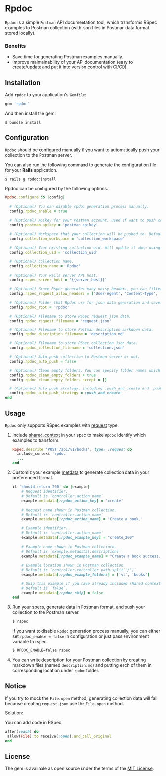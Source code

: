 # Rpdoc

`Rpdoc` is a simple `Postman` API documentation tool, which transforms RSpec examples to Postman collection (with json files in Postman data format stored locally).

### Benefits
- Save time for generating Postman examples manually.
- Improve maintainability of your API documentation (easy to create/update and put it into version control with CI/CD).


## Installation

Add `rpdoc` to your application's `Gemfile`:

```ruby
gem 'rpdoc'
```

And then install the gem:

```bash
$ bundle install
```

## Configuration

`Rpdoc` should be configured manually if you want to automatically push your collection to the Postman server.

You can also run the following command to generate the configuration file for your **Rails** application.

```bash
$ rails g rpdoc:install
```

Rpdoc can be configured by the following options.

```ruby
Rpdoc.configure do |config|
    
  # (Optional) You can disable rpdoc generation process manually.
  config.rpdoc_enable = true

  # (Optional) Apikey for your Postman account, used if want to push collection to the Postman server.
  config.postman_apikey = 'postman_apikey'

  # (Optional) Workspace that your collection will be pushed to. Default your account's personal workspace. 
  config.collection_workspace = 'collection_workspace'
  
  # (Optional) Your existing collection uid. Will update it when using :push_and_update push strategy.
  config.collection_uid = 'collection_uid'
  
  # (Optional) Collection name.
  config.collection_name = 'Rpdoc'
  
  # (Optional) Your Rails server API host.
  config.rspec_server_host = '{{server_host}}'

  # (Optional) Since Rspec generates many noisy headers, you can filter them.
  config.rspec_request_allow_headers = ['User-Agent', 'Content-Type', 'Authorization']

  # (Optional) Folder that Rpdoc use for json data generation and save.
  config.rpdoc_root = 'rpdoc'

  # (Optional) Filename to store RSpec request json data.
  config.rpdoc_request_filename = 'request.json'

  # (Optional) Filename to store Postman description markdown data.
  config.rpdoc_description_filename = 'description.md'

  # (Optional) Filename to store RSpec collection json data.
  config.rpdoc_collection_filename = 'collection.json'

  # (Optional) Auto push collection to Postman server or not.
  config.rpdoc_auto_push = false

  # (Optional) Clean empty folders. You can specify folder names which will be ignored when cleaning.
  config.rpdoc_clean_empty_folders = true
  config.rpdoc_clean_empty_folders_except = []

  # (Optional) Auto push strategy, including :push_and_create and :push_and_update
  config.rpdoc_auto_push_strategy = :push_and_create
end
```

## Usage

`Rpdoc` only supports RSpec examples with [request](https://relishapp.com/rspec/rspec-rails/docs/request-specs/request-spec) type.

1. Include [shared_context](https://relishapp.com/rspec/rspec-core/docs/example-groups/shared-context) in your spec to make `Rpdoc` identify which examples to transform.
    ```ruby
    RSpec.describe 'POST /api/v1/books', type: :request do
      include_context 'rpdoc'
      ...
    end
   ```
2. Customiz your example [metdata](https://relishapp.com/rspec/rspec-core/docs/metadata/user-defined-metadata) to generate collection data in your preferenced format.
    ```ruby
    it 'should return 200' do |example|
        # Request identifier.
        # Default is `controller.action_name` 
        example.metadata[:rpdoc_action_key] = 'create'
        
        # Request name shown in Postman collection.
        # Default is `controller.action_name` 
        example.metadata[:rpdoc_action_name] = 'Create a book.'
        
        # Example identifier.
        # Default is `controller.action_name` 
        example.metadata[:rpdoc_example_key] = "create_200"
        
        # Example name shown in Postman colleciotn. 
        # Default is `example.metadata[:description]`
        example.metadata[:rpdoc_example_name] = "Create a book success."
        
        # Example location shown in Postman collection.
        # Default is `controller.controller_path.split('/')`
        example.metadata[:rpdoc_example_folders] = ['v1', 'books']
        
        # Skip this example if you have already included shared context in the spec.
        # Default is `false`.
        example.metadata[:rpdoc_skip] = false
    end
    ```
3. Run your specs, generate data in Postman format, and push your collection to the Postman server.
   ```bash
   $ rspec
   ```

   If you want to disable `Rpdoc` generation process manually, you can either set `rpdoc_enable = false` in configuration or just pass environment variable to rspec.
   ```bash
   $ RPDOC_ENABLE=false rspec
   ```

4. You can write description for your Postman collection by creating markdown files (named `description.md`) and putting each of them in corresponding location under `rpdoc` folder.

## Notice

If you try to mock the `File.open` method, generating collection data will fail because creating `request.json` use the `File.open` method.

Solution:

You can add code in RSpec.

```ruby
after(:each) do
 allow(File).to receive(:open).and_call_original
end
```

## License

The gem is available as open source under the terms of the [MIT License](https://opensource.org/licenses/MIT).
